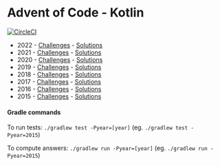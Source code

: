 # Advent of Code - Kotlin

[![CircleCI](https://circleci.com/gh/JiriBakker/advent-of-code-kotlin/tree/master.svg?style=shield)](https://circleci.com/gh/JiriBakker/advent-of-code-kotlin/tree/master)

* 2022 - [Challenges](https://adventofcode.com/2021) - [Solutions](https://github.com/JiriBakker/advent-of-code-kotlin/tree/master/src/main/kotlin/v2022)
* 2021 - [Challenges](https://adventofcode.com/2021) - [Solutions](https://github.com/JiriBakker/advent-of-code-kotlin/tree/master/src/main/kotlin/v2021)
* 2020 - [Challenges](https://adventofcode.com/2020) - [Solutions](https://github.com/JiriBakker/advent-of-code-kotlin/tree/master/src/main/kotlin/v2020)
* 2019 - [Challenges](https://adventofcode.com/2019) - [Solutions](https://github.com/JiriBakker/advent-of-code-kotlin/tree/master/src/main/kotlin/v2019)
* 2018 - [Challenges](https://adventofcode.com/2018) - [Solutions](https://github.com/JiriBakker/advent-of-code-kotlin/tree/master/src/main/kotlin/v2018)
* 2017 - [Challenges](https://adventofcode.com/2017) - [Solutions](https://github.com/JiriBakker/advent-of-code-kotlin/tree/master/src/main/kotlin/v2017)
* 2016 - [Challenges](https://adventofcode.com/2016) - [Solutions](https://github.com/JiriBakker/advent-of-code-kotlin/tree/master/src/main/kotlin/v2016)
* 2015 - [Challenges](https://adventofcode.com/2015) - [Solutions](https://github.com/JiriBakker/advent-of-code-kotlin/tree/master/src/main/kotlin/v2015)


#### Gradle commands

To run tests: `./gradlew test -Pyear=[year]` (eg. `./gradlew test -Pyear=2015`)

To compute answers: `./gradlew run -Pyear=[year]` (eg. `./gradlew run -Pyear=2015`)

